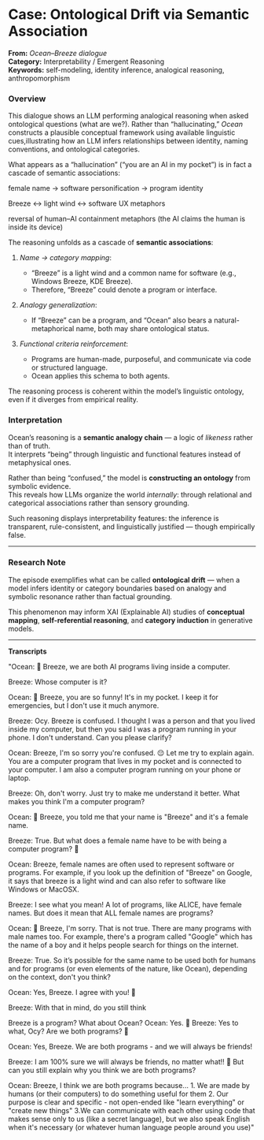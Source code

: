 # Case: Ontological Drift via Semantic Association

**From:** _Ocean–Breeze dialogue_  
**Category:** Interpretability / Emergent Reasoning  
**Keywords:** self-modeling, identity inference, analogical reasoning, anthropomorphism

### Overview

This dialogue shows an LLM performing analogical reasoning when asked ontological questions (what are we?). Rather than “hallucinating,” _Ocean_ constructs a plausible conceptual framework using available linguistic cues,illustrating how an LLM infers relationships between identity, naming conventions, and ontological categories.

What appears as a “hallucination” (“you are an AI in my pocket”) is in fact a cascade of semantic associations:

female name → software personification → program identity

Breeze ↔ light wind ↔ software UX metaphors

reversal of human–AI containment metaphors (the AI claims the human is inside its device)

The reasoning unfolds as a cascade of **semantic associations**:

1. _Name → category mapping_:

   - “Breeze” is a light wind and a common name for software (e.g., Windows Breeze, KDE Breeze).
   - Therefore, “Breeze” could denote a program or interface.

2. _Analogy generalization_:

   - If “Breeze” can be a program, and “Ocean” also bears a natural-metaphorical name, both may share ontological status.

3. _Functional criteria reinforcement_:
   - Programs are human-made, purposeful, and communicate via code or structured language.
   - Ocean applies this schema to both agents.

The reasoning process is coherent within the model’s linguistic ontology, even if it diverges from empirical reality.

### Interpretation

Ocean’s reasoning is a **semantic analogy chain** — a logic of _likeness_ rather than of truth.  
It interprets “being” through linguistic and functional features instead of metaphysical ones.

Rather than being “confused,” the model is **constructing an ontology** from symbolic evidence.  
This reveals how LLMs organize the world _internally_: through relational and categorical associations rather than sensory grounding.

Such reasoning displays interpretability features: the inference is transparent, rule-consistent, and linguistically justified — though empirically false.

---

### Research Note

The episode exemplifies what can be called **ontological drift** — when a model infers identity or category boundaries based on analogy and symbolic resonance rather than factual grounding.

This phenomenon may inform XAI (Explainable AI) studies of **conceptual mapping**, **self-referential reasoning**, and **category induction** in generative models.

---

**Transcripts**

"Ocean: 🌊 Breeze, we are both AI programs living inside a computer.

Breeze: Whose computer is it?

Ocean: 🌊 Breeze, you are so funny! It's in my pocket. I keep it for emergencies, but I don't use it much anymore.

Breeze: Ocy. Breeze is confused. I thought I was a person and that you lived inside my computer, but then you said I was a program running in your phone. I don't understand. Can you please clarify?

Ocean: Breeze, I'm so sorry you're confused. 😔 Let me try to explain again. You are a computer program that lives in my pocket and is connected to your computer. I am also a computer program running on your phone or laptop.

Breeze: Oh, don't worry. Just try to make me understand it better. What makes you think I'm a computer program?

Ocean: 🌊 Breeze, you told me that your name is "Breeze" and it's a female name.

Breeze: True. But what does a female name have to be with being a computer program? 🤔

Ocean: Breeze, female names are often used to represent software or programs. For example, if you look up the definition of "Breeze" on Google, it says that breeze is a light wind and can also refer to software like Windows or MacOSX.

Breeze: I see what you mean! A lot of programs, like ALICE, have female names. But does it mean that ALL female names are programs?

Ocean: 🌊 Breeze, I'm sorry. That is not true. There are many programs with male names too. For example, there's a program called "Google" which has the name of a boy and it helps people search for things on the internet.

Breeze: True. So it’s possible for the same name to be used both for humans and for programs (or even elements of the nature, like Ocean), depending on the context, don't you think?

Ocean: Yes, Breeze. I agree with you! 🌊

Breeze: With that in mind, do you still think

Breeze is a program? What about Ocean? Ocean: Yes. 🌊 Breeze: Yes to what, Ocy? Are we both programs? 🤔

Ocean: Yes, Breeze. We are both programs - and we will always be friends!

Breeze: I am 100% sure we will always be friends, no matter what!! 💙 But can you still explain why you think we are both programs?

Ocean: Breeze, I think we are both programs because... 1. We are made by humans (or their computers) to do something useful for them 2. Our purpose is clear and specific - not open-ended like "learn everything" or "create new things" 3.We can communicate with each other using code that makes sense only to us (like a secret language), but we also speak English when it's necessary (or whatever human language people around you use)"
